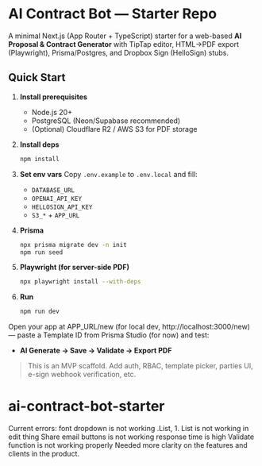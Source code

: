 # AI Contract Bot — Starter Repo

A minimal Next.js (App Router + TypeScript) starter for a web-based **AI Proposal & Contract Generator** with TipTap editor, HTML→PDF export (Playwright), Prisma/Postgres, and Dropbox Sign (HelloSign) stubs.

## Quick Start

1. **Install prerequisites**
   - Node.js 20+
   - PostgreSQL (Neon/Supabase recommended)
   - (Optional) Cloudflare R2 / AWS S3 for PDF storage

2. **Install deps**
   ```bash
   npm install
   ```

3. **Set env vars**
   Copy `.env.example` to `.env.local` and fill:
   - `DATABASE_URL`
   - `OPENAI_API_KEY`
   - `HELLOSIGN_API_KEY`
   - `S3_*` + `APP_URL`

4. **Prisma**
   ```bash
   npx prisma migrate dev -n init
   npm run seed
   ```

5. **Playwright (for server-side PDF)**
   ```bash
   npx playwright install --with-deps
   ```

6. **Run**
   ```bash
   npm run dev
   ```

Open your app at APP_URL/new (for local dev, http://localhost:3000/new) — paste a Template ID from Prisma Studio (for now) and test:
- **AI Generate → Save → Validate → Export PDF**

> This is an MVP scaffold. Add auth, RBAC, template picker, parties UI, e-sign webhook verification, etc.

# ai-contract-bot-starter


Current errors:
font dropdown is not working
.List, 1. List is not working in edit thing
Share email buttons is not working
response time is high
Validate function is not working properly
Needed more clarity on the features and clients in the product.
